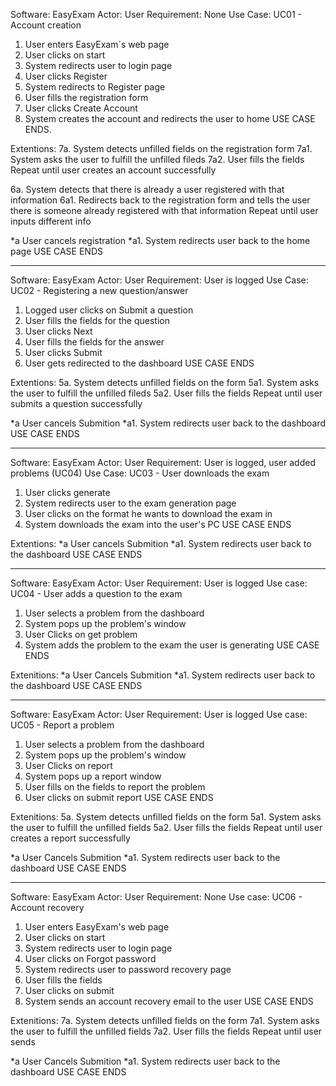 Software: EasyExam
Actor: User
Requirement: None
Use Case: UC01 - Account creation

1. User enters EasyExam´s web page
2. User clicks on start
3. System redirects user to login page
4. User clicks Register
5. System redirects to Register page
6. User fills the registration form
7. User clicks Create Account
8. System creates the account and redirects the user to home
USE CASE ENDS.

Extentions:
7a. System detects unfilled fields on the registration form
7a1.  System asks the user to fulfill the unfilled fileds
7a2. User fills the fields
Repeat until user creates an account successfully 

6a. System detects that there is already a user registered with that information
6a1. Redirects back to the registration form and tells the user there is someone already registered with that information
Repeat until user inputs different info

*a User cancels registration
*a1. System redirects user back to the home page
USE CASE ENDS

-----------------------------------------------------------------------------------

Software: EasyExam
Actor: User
Requirement: User is logged
Use Case: UC02 - Registering a new question/answer

1. Logged user clicks on Submit a question
2. User fills the fields for the question
3. User clicks Next
4. User fills the fields for the answer
5. User clicks Submit
6. User gets redirected to the dashboard
USE CASE ENDS

Extentions: 
5a. System detects unfilled fields on the form
5a1.  System asks the user to fulfill the unfilled fileds
5a2. User fills the fields
Repeat until user submits a question successfully

*a User cancels Submition
*a1. System redirects user back to the dashboard
USE CASE ENDS

-----------------------------------------------------------------------------------

Software: EasyExam
Actor: User
Requirement: User is logged, user added problems (UC04)
Use Case: UC03 - User downloads the exam

1. User clicks generate
2. System redirects user to the exam generation page
3. User clicks on the format he wants to download the exam in 
4. System downloads the exam into the user's PC
USE CASE ENDS

Extentions: 
*a User cancels Submition
*a1. System redirects user back to the dashboard
USE CASE ENDS

-----------------------------------------------------------------------------------

Software: EasyExam
Actor: User
Requirement: User is logged
Use case: UC04 - User adds a question to the exam

1. User selects a problem from the dashboard
2. System pops up the problem's window
3. User Clicks on get problem 
4. System adds the problem to the exam the user is generating
USE CASE ENDS

Extenitions:
*a User Cancels Submition
*a1. System redirects user back to the dashboard
USE CASE ENDS

-----------------------------------------------------------------------------------

Software: EasyExam
Actor: User
Requirement: User is logged
Use case: UC05 - Report a problem

1. User selects a problem from the dashboard
2. System pops up the problem's window
3. User Clicks on report
4. System pops up a report window
5. User fills on the fields to report the problem
6. User clicks on submit report
USE CASE ENDS

Extenitions:
5a. System detects unfilled fields on the form
5a1.  System asks the user to fulfill the unfilled fields
5a2. User fills the fields
Repeat until user creates a report successfully

*a User Cancels Submition
*a1. System redirects user back to the dashboard
USE CASE ENDS

-----------------------------------------------------------------------------------

Software: EasyExam
Actor: User
Requirement: None
Use case: UC06 - Account recovery

1. User enters EasyExam's web page
2. User clicks on start
3. System redirects user to login page
4. User clicks on Forgot password
5. System redirects user to password recovery page
6. User fills the fields 
7. User clicks on submit
8. System sends an account recovery email to the user
USE CASE ENDS

Extenitions:
7a. System detects unfilled fields on the form
7a1.  System asks the user to fulfill the unfilled fields
7a2. User fills the fields
Repeat until user sends  

*a User Cancels Submition
*a1. System redirects user back to the dashboard
USE CASE ENDS
